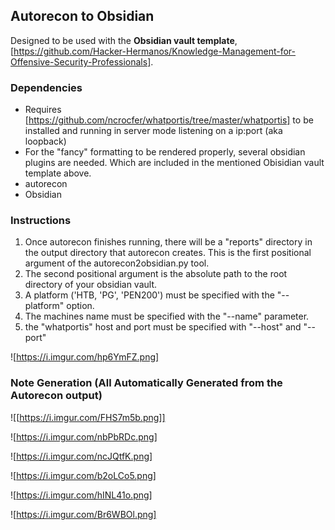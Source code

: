 ##  Autorecon to Obsidian

Designed to be used with the **Obsidian vault template**, [https://github.com/Hacker-Hermanos/Knowledge-Management-for-Offensive-Security-Professionals].

### Dependencies

- Requires [https://github.com/ncrocfer/whatportis/tree/master/whatportis] to be installed and running in server mode listening on a ip:port (aka loopback)
- For the "fancy" formatting to be rendered properly, several obsidian plugins are needed. Which are included in the mentioned Obisidian vault template above.
- autorecon
- Obsidian

### Instructions

1. Once autorecon finishes running, there will be a "reports" directory in the output directory that autorecon creates. This is the first positional argument of the autorecon2obsidian.py tool.
2. The second positional argument is the absolute path to the root directory of your obsidian vault.
3. A platform ('HTB, 'PG', 'PEN200') must be specified with the "--platform" option.
4. The machines name must be specified with the "--name" parameter.
5. the "whatportis" host and port must be specified with "--host" and "--port"

![https://i.imgur.com/hp6YmFZ.png]


### Note Generation (All Automatically Generated from the Autorecon output)

![[https://i.imgur.com/FHS7m5b.png]]

![https://i.imgur.com/nbPbRDc.png]

![https://i.imgur.com/ncJQtfK.png]

![https://i.imgur.com/b2oLCo5.png]

![https://i.imgur.com/hINL41o.png]

![https://i.imgur.com/Br6WBOl.png]
